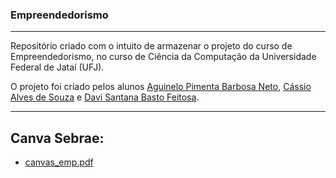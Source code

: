 ### Empreendedorismo
____
Repositório criado com o intuito de armazenar o projeto do curso de Empreendedorismo, no curso de Ciência da Computação da Universidade Federal de Jataí (UFJ).

O projeto foi criado pelos alunos [Aguinelo Pimenta Barbosa Neto](https://github.com/AguineloP), [Cássio Alves de Souza](https://github.com/meninotatakae) e [Davi Santana Basto Feitosa](https://github.com/DaviFeitosa21).
____
## Canva Sebrae:
  * [canvas_emp.pdf](https://github.com/user-attachments/files/15818516/canvas_emp.pdf)
